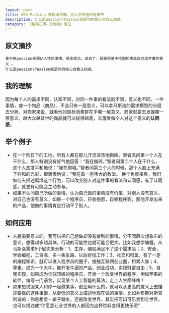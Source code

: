 ```yaml
---
layout: post
title: 003 Passion 表现出热情，别人才相信你是真干
description: 什么是passion?Passion就是你的核心自我认同感.
category: 《精英日课·万维钢》笔记
---
```


## 原文摘抄

    善于用passion来调动人性的激情，感染观众。说白了，就是得善于挖掘和拔高自己这件事的意义 。
    什么是passion?Passion就是你的核心自我认同感。

## 我的理解
因为每个人的需求不同、认知不同，对同一件事的看法就不同，意义也不同。一件事情，或一个物品（商品），不会只有一层意义，可以拿马斯洛的需求模型的分层去分析。对商家来说，就看他的目标消费群在乎哪一层意义，商家就要去发掘哪一层意义。越大众越普世的商品就可以拔得越高，去激发每个人对这个意义的**认同感**。

## 举个例子
- 在一个烈日下的工地，所有人都在那儿汗流浃背地搬砖。智者去问第一个人在干什么，那人特别没有好气地回答：“我在搬砖。”智者问第二个人在干什么，这个人态度平和地说：“我在砌墙。”智者问第三个人的时候，那个人脸上充满了祥和的光彩，很骄傲地说：“我在盖一座伟大的教堂。
    换个角度来看，我们如何去描述砌墙这个行为，可以改变别人对这件事的看法和认同感，有了认同感，就更有可能会主动参与。
- 如果不认同自己所做的事情，认为自己做的事情没有价值，对别人没有意义，对自己也没有意义，如果一个程序员，只会抱怨，自嘲程序狗，那他开发出来的产品，他做的事情肯定打动不了别人。

## 如何应用
- 人是需要意义的。我可以把自己想做却没有做到的事情，分不同层次想象它的意义，想得越多越具体，行动的可能性也就可能会更大。比如我想学编程，从马斯洛需求5个层次来分析：1、生存，编程满足不了这个需求哈；2、安全，学会编程，工资高，多一条生路，以后好找工作；3、社交和归属，有了一定的编程知识，就可以进入程序员的圈子，接触互联网创业圈，积累人脉；4、尊重，成为一个大牛，能开发牛逼的产品，创业成功，实现财富自由；5、自我实现，如果成为全球顶级的程序员，开发一个改变世界的程序，例如苹果的软件，编写一门语言，实现某个人工智能的算法，走上人生巅峰咯！
- 如果想说服某人和你一起做某事，创业啊什么的，就可以从更高的意义上去描述要做的这件事情，从更低的意义上描述他现在做的事情。比如乔布斯对斯克利说的：你是想卖一辈子糖水，还是改变世界。其实把可口可乐卖到全世界，也可以描述成“你愿意让全世界的人都因为这杯饮料变得更快乐麽”